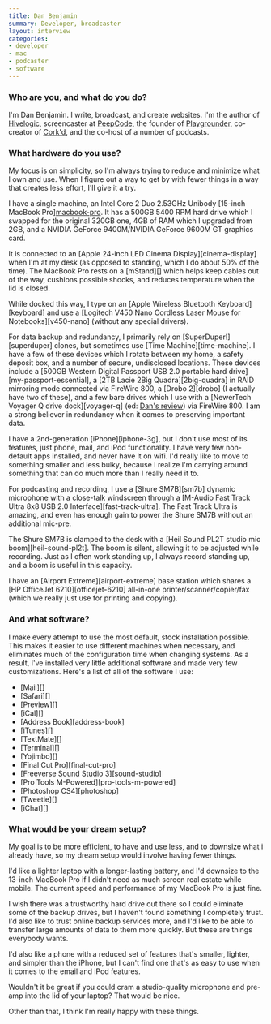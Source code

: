 ```yaml
---
title: Dan Benjamin
summary: Developer, broadcaster
layout: interview
categories:
- developer
- mac
- podcaster
- software
---
```


### Who are you, and what do you do?

I'm Dan Benjamin. I write, broadcast, and create websites. I'm the author of [Hivelogic](http://hivelogic.com/ "Dan's website."), screencaster at [PeepCode](http://peepcode.com "High intensity screencasts."), the founder of [Playgrounder](http://playgrounder.com/ "A web magazine for the best in kids' stuff."), co-creator of [Cork'd](http://corkd.com/ "A social network for wine aficionados."), and the co-host of a number of podcasts.

### What hardware do you use?

My focus is on simplicity, so I'm always trying to reduce and minimize what I own and use. When I figure out a way to get by with fewer things in a way that creates less effort, I'll give it a try.

I have a single machine, an Intel Core 2 Duo 2.53GHz Unibody [15-inch MacBook Pro][macbook-pro](MacBookPro5,1). It has a 500GB 5400 RPM hard drive which I swapped for the original 320GB one, 4GB of RAM which I upgraded from 2GB, and a NVIDIA GeForce 9400M/NVIDIA GeForce 9600M GT graphics card.

It is connected to an [Apple 24-inch LED Cinema Display][cinema-display] when I'm at my desk (as opposed to standing, which I do about 50% of the time). The MacBook Pro rests on a [mStand][] which helps keep cables out of the way, cushions possible shocks, and reduces temperature when the lid is closed.

While docked this way, I type on an [Apple Wireless Bluetooth Keyboard][keyboard] and use a [Logitech V450 Nano Cordless Laser Mouse for Notebooks][v450-nano] (without any special drivers).

For data backup and redundancy, I primarily rely on [SuperDuper!][superduper] clones, but sometimes use [Time Machine][time-machine]. I have a few of these devices which I rotate between my home, a safety deposit box, and a number of secure, undisclosed locations. These devices include a [500GB Western Digital Passport USB 2.0 portable hard drive][my-passport-essential], a [2TB Lacie 2Big Quadra][2big-quadra] in RAID mirroring mode connected via FireWire 800, a [Drobo 2][drobo] (I actually have two of these), and a few bare drives which I use with a [NewerTech Voyager Q drive dock][voyager-q] (ed: [Dan's review](http://hivelogic.com/articles/newertech-voyager-q-review/ "Dan's review of the Voyager Q dock.")) via FireWire 800. I am a strong believer in redundancy when it comes to preserving important data.

I have a 2nd-generation [iPhone][iphone-3g], but I don't use most of its features, just phone, mail, and iPod functionality. I have very few non-default apps installed, and never have it on wifi. I'd really like to move to something smaller and less bulky, because I realize I'm carrying around something that can do much more than I really need it to.

For podcasting and recording, I use a [Shure SM7B][sm7b] dynamic microphone with a close-talk windscreen through a [M-Audio Fast Track Ultra 8x8 USB 2.0 Interface][fast-track-ultra]. The Fast Track Ultra is amazing, and even has enough gain to power the Shure SM7B without an additional mic-pre.

The Shure SM7B is clamped to the desk with a [Heil Sound PL2T studio mic boom][heil-sound-pl2t]. The boom is silent, allowing it to be adjusted while recording. Just as I often work standing up, I always record standing up, and a boom is useful in this capacity.

I have an [Airport Extreme][airport-extreme] base station which shares a [HP OfficeJet 6210][officejet-6210] all-in-one printer/scanner/copier/fax (which we really just use for printing and copying).

### And what software?

I make every attempt to use the most default, stock installation possible. This makes it easier to use different machines when necessary, and eliminates much of the configuration time when changing systems. As a result, I've installed very little additional software and made very few customizations. Here's a list of all of the software I use:

  * [Mail][]
  * [Safari][]
  * [Preview][]
  * [iCal][]
  * [Address Book][address-book]
  * [iTunes][]
  * [TextMate][]
  * [Terminal][]
  * [Yojimbo][]
  * [Final Cut Pro][final-cut-pro]
  * [Freeverse Sound Studio 3][sound-studio]
  * [Pro Tools M-Powered][pro-tools-m-powered]
  * [Photoshop CS4][photoshop]
  * [Tweetie][]
  * [iChat][]

### What would be your dream setup?

My goal is to be more efficient, to have and use less, and to downsize what i already have, so my dream setup would involve having fewer things.

I'd like a lighter laptop with a longer-lasting battery, and I'd downsize to the 13-inch MacBook Pro if I didn't need as much screen real estate while mobile. The current speed and performance of my MacBook Pro is just fine.

I wish there was a trustworthy hard drive out there so I could eliminate some of the backup drives, but I haven't found something I completely trust. I'd also like to trust online backup services more, and I'd like to be able to transfer large amounts of data to them more quickly. But these are things everybody wants.

I'd also like a phone with a reduced set of features that's smaller, lighter, and simpler than the iPhone, but I can't find one that's as easy to use when it comes to the email and iPod features.

Wouldn't it be great if you could cram a studio-quality microphone and pre-amp into the lid of your laptop? That would be nice.

Other than that, I think I'm really happy with these things.